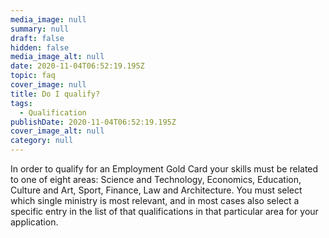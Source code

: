 ```yaml
---
media_image: null
summary: null
draft: false
hidden: false
media_image_alt: null
date: 2020-11-04T06:52:19.195Z
topic: faq
cover_image: null
title: Do I qualify?
tags:
  - Qualification
publishDate: 2020-11-04T06:52:19.195Z
cover_image_alt: null
category: null
---
```

In order to qualify for an Employment Gold Card your skills must be related to one of eight areas: Science and Technology, Economics, Education, Culture and Art, Sport, Finance, Law and Architecture. You must select which single ministry is most relevant, and in most cases also select a specific entry in the list of that qualifications in that particular area for your application.